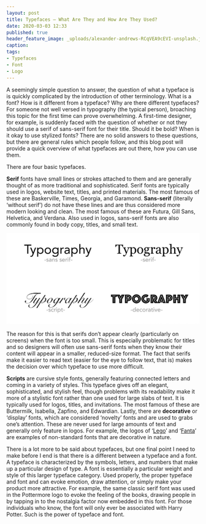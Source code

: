 ```yaml
---
layout: post
title: Typefaces – What Are They and How Are They Used?
date: 2020-03-03 12:33
published: true
header_feature_image: _uploads/alexander-andrews-RCqVEA9cEVI-unsplash.jpg
caption:
tags:
- Typefaces
- Font
- Logo
---
```


A seemingly simple question to answer, the question of what a typeface is is quickly complicated by the introduction of other terminology. What is a font? How is it different from a typeface? Why are there different typefaces? For someone not well versed in typography (the typical person), broaching this topic for the first time can prove overwhelming. A first-time designer, for example, is suddenly faced with the question of whether or not they should use a serif of sans-serif font for their title. Should it be bold? When is it okay to use stylized fonts? There are no solid answers to these questions, but there are general rules which people follow, and this blog post will provide a quick overview of what typefaces are out there, how you can use them.

There are four basic typefaces.

**Serif** fonts have small lines or strokes attached to them and are generally thought of as more traditional and sophisticated. Serif fonts are typically used in logos, website text, titles, and printed materials. The most famous of these are Baskerville, Times, Georgia, and Garamond. **Sans-serif** (literally ‘without serif’) do not have these lines and are thus considered more modern looking and clean. The most famous of these are Futura, Gill Sans, Helvetica, and Verdana. Also used in logos, sans-serif fonts are also commonly found in body copy, titles, and small text.

[![The four primary font types](/_uploads/typography-typeface-1024x483.jpg)](/_uploads/typography-typeface-1024x483.jpg)

The reason for this is that serifs don’t appear clearly (particularly on screens) when the font is too small. This is especially problematic for titles and so designers will often use sans-serif fonts when they know their content will appear in a smaller, reduced-size format. The fact that serifs make it easier to read text (easier for the eye to follow text, that is) makes the decision over which typeface to use more difficult.

**Scripts** are cursive style fonts, generally featuring connected letters and coming in a variety of styles. This typeface gives off an elegant, sophisticated, and stylish feel, though problems with its readability make it more of a stylistic font rather than one used for large slabs of text. It is typically used for logos, titles, and invitations. The most famous of these are Buttermilk, Isabella, Zapfino, and Edwardian. Lastly, there are **decorative** or ‘display’ fonts, which are considered ‘novelty’ fonts and are used to grabs one’s attention. These are never used for large amounts of text and generally only feature in logos. For example, the logos of ‘[Lego][f9f9eefe]’ and ‘[Fanta][9b887d51]’ are examples of non-standard fonts that are decorative in nature.

  [f9f9eefe]: https://en.wikipedia.org/wiki/The_Lego_Group "Link"
  [9b887d51]: https://en.wikipedia.org/wiki/Fanta "Link"

There is a lot more to be said about typefaces, but one final point I need to make before I end is that there is a different between a typeface and a font. A typeface is characterized by the symbols, letters, and numbers that make up a particular design of type. A font is essentially a particular weight and style of this larger typeface category. Used properly, the proper typeface and font and can evoke emotion, draw attention, or simply make your product more attractive. For example, the same classic serif font was used in the Pottermore logo to evoke the feeling of the books, drawing people in by tapping in to the nostalgia factor now embedded in this font. For those individuals who know, the font will only ever be associated with Harry Potter. Such is the power of typeface and font.
